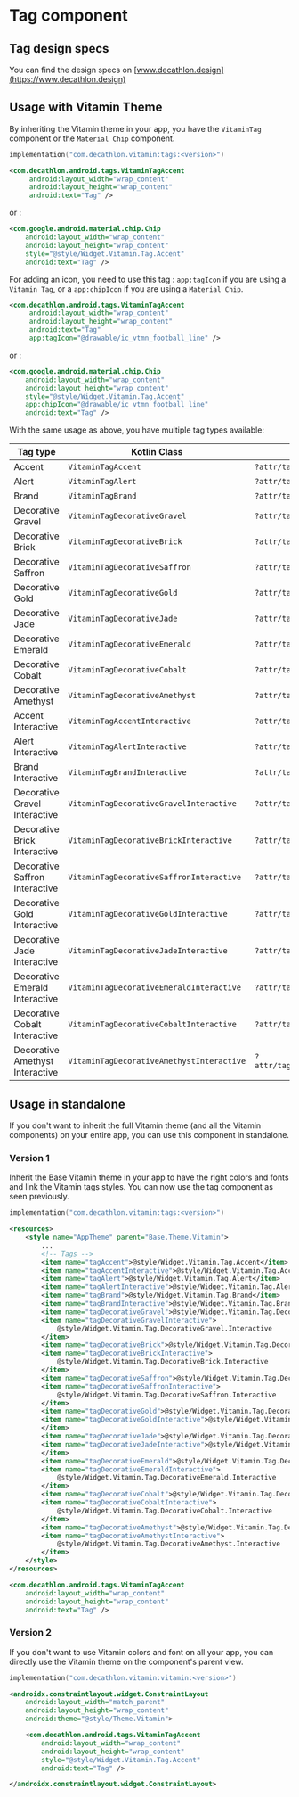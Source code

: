 # Tag component

## Tag design specs

You can find the design specs on [www.decathlon.design](https://www.decathlon.design)

## Usage with Vitamin Theme

By inheriting the Vitamin theme in your app, you have the `VitaminTag` component or the `Material Chip` component.

```kotlin
implementation("com.decathlon.vitamin:tags:<version>")
```

```xml
<com.decathlon.android.tags.VitaminTagAccent
     android:layout_width="wrap_content"
     android:layout_height="wrap_content"
     android:text="Tag" />
```

or :

```xml
<com.google.android.material.chip.Chip
    android:layout_width="wrap_content"
    android:layout_height="wrap_content"
    style="@style/Widget.Vitamin.Tag.Accent"
    android:text="Tag" />
```

For adding an icon, you need to use this tag : `app:tagIcon` if you are using a `Vitamin Tag`, or a `app:chipIcon` if you are using a `Material Chip`.
```xml
<com.decathlon.android.tags.VitaminTagAccent
     android:layout_width="wrap_content"
     android:layout_height="wrap_content"
     android:text="Tag"
     app:tagIcon="@drawable/ic_vtmn_football_line" />
```

or :

```xml
<com.google.android.material.chip.Chip
    android:layout_width="wrap_content"
    android:layout_height="wrap_content"
    style="@style/Widget.Vitamin.Tag.Accent"
    app:chipIcon="@drawable/ic_vtmn_football_line"
    android:text="Tag" />
```



With the same usage as above, you have multiple tag types available: 

| Tag type                       | Kotlin Class                              | Attribute style                          |
| ------------------------------ | ----------------------------------------- | ---------------------------------------- |
| Accent                         | `VitaminTagAccent`                        | `?attr/tagAccent`                        |
| Alert                          | `VitaminTagAlert`                         | `?attr/tagAlert`                         |
| Brand                          | `VitaminTagBrand`                         | `?attr/tagBrand`                         |
| Decorative Gravel              | `VitaminTagDecorativeGravel`              | `?attr/tagDecorativeGravel`              |
| Decorative Brick               | `VitaminTagDecorativeBrick`               | `?attr/tagDecorativeBrick`               |
| Decorative Saffron             | `VitaminTagDecorativeSaffron`             | `?attr/tagDecorativeSaffron`             |
| Decorative Gold                | `VitaminTagDecorativeGold`                | `?attr/tagDecorativeGold`                |
| Decorative Jade                | `VitaminTagDecorativeJade`                | `?attr/tagDecorativeJade`                |
| Decorative Emerald             | `VitaminTagDecorativeEmerald`             | `?attr/tagDecorativeEmerald`             |
| Decorative Cobalt              | `VitaminTagDecorativeCobalt`              | `?attr/tagDecorativeCobalt`              |
| Decorative Amethyst            | `VitaminTagDecorativeAmethyst`            | `?attr/tagDecorativeAmethyst`            |
| Accent Interactive             | `VitaminTagAccentInteractive`             | `?attr/tagAccentInteractive`             |
| Alert Interactive              | `VitaminTagAlertInteractive`              | `?attr/tagAlertInteractive`              |
| Brand Interactive              | `VitaminTagBrandInteractive`              | `?attr/tagBrandInteractive`              |
| Decorative Gravel Interactive  | `VitaminTagDecorativeGravelInteractive`   | `?attr/tagDecorativeGravelInteractive`   |
| Decorative Brick Interactive   | `VitaminTagDecorativeBrickInteractive`    | `?attr/tagDecorativeBrickInteractive`    |
| Decorative Saffron Interactive | `VitaminTagDecorativeSaffronInteractive`  | `?attr/tagDecorativeSaffronInteractive`  |
| Decorative Gold Interactive    | `VitaminTagDecorativeGoldInteractive`     | `?attr/tagDecorativeGoldInteractive`     |
| Decorative Jade Interactive    | `VitaminTagDecorativeJadeInteractive`     | `?attr/tagDecorativeJadeInteractive`     |
| Decorative Emerald Interactive | `VitaminTagDecorativeEmeraldInteractive`  | `?attr/tagDecorativeEmeraldInteractive`  |
| Decorative Cobalt Interactive  | `VitaminTagDecorativeCobaltInteractive`   | `?attr/tagDecorativeCobaltInteractive`   |
| Decorative Amethyst Interactive| `VitaminTagDecorativeAmethystInteractive` | `?attr/tagDecorativeAmethystInteractive` |

## Usage in standalone

If you don't want to inherit the full Vitamin theme (and all the Vitamin components) on your entire app, you can use this component in standalone.

### Version 1

Inherit the Base Vitamin theme in your app to have the right colors and fonts and link the Vitamin tags styles.
You can now use the tag component as seen previously.

```kotlin
implementation("com.decathlon.vitamin:tags:<version>")
```

```xml
<resources>
    <style name="AppTheme" parent="Base.Theme.Vitamin">
        ...
        <!-- Tags -->
        <item name="tagAccent">@style/Widget.Vitamin.Tag.Accent</item>
        <item name="tagAccentInteractive">@style/Widget.Vitamin.Tag.Accent.Interactive</item>
        <item name="tagAlert">@style/Widget.Vitamin.Tag.Alert</item>
        <item name="tagAlertInteractive">@style/Widget.Vitamin.Tag.Alert.Interactive</item>
        <item name="tagBrand">@style/Widget.Vitamin.Tag.Brand</item>
        <item name="tagBrandInteractive">@style/Widget.Vitamin.Tag.Brand.Interactive</item>
        <item name="tagDecorativeGravel">@style/Widget.Vitamin.Tag.DecorativeGravel</item>
        <item name="tagDecorativeGravelInteractive">
            @style/Widget.Vitamin.Tag.DecorativeGravel.Interactive
        </item>
        <item name="tagDecorativeBrick">@style/Widget.Vitamin.Tag.DecorativeBrick</item>
        <item name="tagDecorativeBrickInteractive">
            @style/Widget.Vitamin.Tag.DecorativeBrick.Interactive
        </item>
        <item name="tagDecorativeSaffron">@style/Widget.Vitamin.Tag.DecorativeSaffron</item>
        <item name="tagDecorativeSaffronInteractive">
            @style/Widget.Vitamin.Tag.DecorativeSaffron.Interactive
        </item>
        <item name="tagDecorativeGold">@style/Widget.Vitamin.Tag.DecorativeGold</item>
        <item name="tagDecorativeGoldInteractive">@style/Widget.Vitamin.Tag.DecorativeGold.Interactive
        </item>
        <item name="tagDecorativeJade">@style/Widget.Vitamin.Tag.DecorativeJade</item>
        <item name="tagDecorativeJadeInteractive">@style/Widget.Vitamin.Tag.DecorativeJade.Interactive
        </item>
        <item name="tagDecorativeEmerald">@style/Widget.Vitamin.Tag.DecorativeEmerald</item>
        <item name="tagDecorativeEmeraldInteractive">
            @style/Widget.Vitamin.Tag.DecorativeEmerald.Interactive
        </item>
        <item name="tagDecorativeCobalt">@style/Widget.Vitamin.Tag.DecorativeCobalt</item>
        <item name="tagDecorativeCobaltInteractive">
            @style/Widget.Vitamin.Tag.DecorativeCobalt.Interactive
        </item>
        <item name="tagDecorativeAmethyst">@style/Widget.Vitamin.Tag.DecorativeAmethyst</item>
        <item name="tagDecorativeAmethystInteractive">
            @style/Widget.Vitamin.Tag.DecorativeAmethyst.Interactive
        </item>
    </style>
</resources>
```

```xml
<com.decathlon.android.tags.VitaminTagAccent
    android:layout_width="wrap_content"
    android:layout_height="wrap_content"
    android:text="Tag" />
```

### Version 2

If you don't want to use Vitamin colors and font on all your app, you can directly use the Vitamin theme on the component's parent view.

```kotlin
implementation("com.decathlon.vitamin:vitamin:<version>")
```

```xml
<androidx.constraintlayout.widget.ConstraintLayout
    android:layout_width="match_parent"
    android:layout_height="wrap_content"
    android:theme="@style/Theme.Vitamin">

    <com.decathlon.android.tags.VitaminTagAccent
        android:layout_width="wrap_content"
        android:layout_height="wrap_content"
        style="@style/Widget.Vitamin.Tag.Accent"
        android:text="Tag" />

</androidx.constraintlayout.widget.ConstraintLayout>
```
